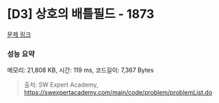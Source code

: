 # [D3] 상호의 배틀필드 - 1873 

[문제 링크](https://swexpertacademy.com/main/code/problem/problemDetail.do?contestProbId=AV5LyE7KD2ADFAXc) 

### 성능 요약

메모리: 21,808 KB, 시간: 119 ms, 코드길이: 7,367 Bytes



> 출처: SW Expert Academy, https://swexpertacademy.com/main/code/problem/problemList.do